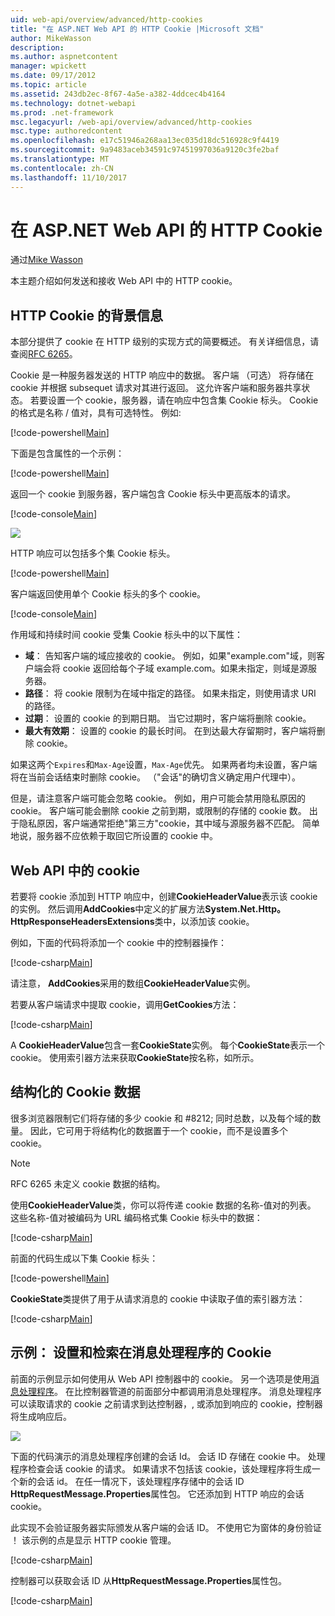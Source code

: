 ```yaml
---
uid: web-api/overview/advanced/http-cookies
title: "在 ASP.NET Web API 的 HTTP Cookie |Microsoft 文档"
author: MikeWasson
description: 
ms.author: aspnetcontent
manager: wpickett
ms.date: 09/17/2012
ms.topic: article
ms.assetid: 243db2ec-8f67-4a5e-a382-4ddcec4b4164
ms.technology: dotnet-webapi
ms.prod: .net-framework
msc.legacyurl: /web-api/overview/advanced/http-cookies
msc.type: authoredcontent
ms.openlocfilehash: e17c51946a268aa13ec035d18dc516928c9f4419
ms.sourcegitcommit: 9a9483aceb34591c97451997036a9120c3fe2baf
ms.translationtype: MT
ms.contentlocale: zh-CN
ms.lasthandoff: 11/10/2017
---
```

<a name="http-cookies-in-aspnet-web-api"></a>在 ASP.NET Web API 的 HTTP Cookie
====================
通过[Mike Wasson](https://github.com/MikeWasson)

本主题介绍如何发送和接收 Web API 中的 HTTP cookie。

## <a name="background-on-http-cookies"></a>HTTP Cookie 的背景信息

本部分提供了 cookie 在 HTTP 级别的实现方式的简要概述。 有关详细信息，请查阅[RFC 6265](http://tools.ietf.org/html/rfc6265)。

Cookie 是一种服务器发送的 HTTP 响应中的数据。 客户端 （可选） 将存储在 cookie 并根据 subsequet 请求对其进行返回。 这允许客户端和服务器共享状态。 若要设置一个 cookie，服务器，请在响应中包含集 Cookie 标头。 Cookie 的格式是名称 / 值对，具有可选特性。 例如: 

[!code-powershell[Main](http-cookies/samples/sample1.ps1)]

下面是包含属性的一个示例：

[!code-powershell[Main](http-cookies/samples/sample2.ps1)]

返回一个 cookie 到服务器，客户端包含 Cookie 标头中更高版本的请求。

[!code-console[Main](http-cookies/samples/sample3.cmd)]

![](http-cookies/_static/image1.png)

HTTP 响应可以包括多个集 Cookie 标头。

[!code-powershell[Main](http-cookies/samples/sample4.ps1)]

客户端返回使用单个 Cookie 标头的多个 cookie。

[!code-console[Main](http-cookies/samples/sample5.cmd)]

作用域和持续时间 cookie 受集 Cookie 标头中的以下属性：

- **域**： 告知客户端的域应接收的 cookie。 例如，如果"example.com"域，则客户端会将 cookie 返回给每个子域 example.com。如果未指定，则域是源服务器。
- **路径**： 将 cookie 限制为在域中指定的路径。 如果未指定，则使用请求 URI 的路径。
- **过期**： 设置的 cookie 的到期日期。 当它过期时，客户端将删除 cookie。
- **最大有效期**： 设置的 cookie 的最长时间。 在到达最大存留期时，客户端将删除 cookie。

如果这两个`Expires`和`Max-Age`设置，`Max-Age`优先。 如果两者均未设置，客户端将在当前会话结束时删除 cookie。 （"会话"的确切含义确定用户代理中）。

但是，请注意客户端可能会忽略 cookie。 例如，用户可能会禁用隐私原因的 cookie。 客户端可能会删除 cookie 之前到期，或限制的存储的 cookie 数。 出于隐私原因，客户端通常拒绝"第三方"cookie，其中域与源服务器不匹配。 简单地说，服务器不应依赖于取回它所设置的 cookie 中。

## <a name="cookies-in-web-api"></a>Web API 中的 cookie

若要将 cookie 添加到 HTTP 响应中，创建**CookieHeaderValue**表示该 cookie 的实例。 然后调用**AddCookies**中定义的扩展方法**System.Net.Http。HttpResponseHeadersExtensions**类中，以添加该 cookie。

例如，下面的代码将添加一个 cookie 中的控制器操作：

[!code-csharp[Main](http-cookies/samples/sample6.cs)]

请注意， **AddCookies**采用的数组**CookieHeaderValue**实例。

若要从客户端请求中提取 cookie，调用**GetCookies**方法：

[!code-csharp[Main](http-cookies/samples/sample7.cs)]

A **CookieHeaderValue**包含一套**CookieState**实例。 每个**CookieState**表示一个 cookie。 使用索引器方法来获取**CookieState**按名称，如所示。

## <a name="structured-cookie-data"></a>结构化的 Cookie 数据

很多浏览器限制它们将存储的多少 cookie 和 #8212; 同时总数，以及每个域的数量。 因此，它可用于将结构化的数据置于一个 cookie，而不是设置多个 cookie。

> [!NOTE]
> RFC 6265 未定义 cookie 数据的结构。


使用**CookieHeaderValue**类，你可以将传递 cookie 数据的名称-值对的列表。 这些名称-值对被编码为 URL 编码格式集 Cookie 标头中的数据：

[!code-csharp[Main](http-cookies/samples/sample8.cs)]

前面的代码生成以下集 Cookie 标头：

[!code-powershell[Main](http-cookies/samples/sample9.ps1)]

**CookieState**类提供了用于从请求消息的 cookie 中读取子值的索引器方法：

[!code-csharp[Main](http-cookies/samples/sample10.cs)]

## <a name="example-set-and-retrieve-cookies-in-a-message-handler"></a>示例： 设置和检索在消息处理程序的 Cookie

前面的示例显示如何使用从 Web API 控制器中的 cookie。 另一个选项是使用[消息处理程序](http-message-handlers.md)。 在比控制器管道的前面部分中都调用消息处理程序。 消息处理程序可以读取请求的 cookie 之前请求到达控制器，, 或添加到响应的 cookie，控制器将生成响应后。

![](http-cookies/_static/image2.png)

下面的代码演示的消息处理程序创建的会话 Id。 会话 ID 存储在 cookie 中。 处理程序检查会话 cookie 的请求。 如果请求不包括该 cookie，该处理程序将生成一个新的会话 id。 在任一情况下，该处理程序存储中的会话 ID **HttpRequestMessage.Properties**属性包。 它还添加到 HTTP 响应的会话 cookie。

此实现不会验证服务器实际颁发从客户端的会话 ID。 不使用它为窗体的身份验证 ！ 该示例的点是显示 HTTP cookie 管理。

[!code-csharp[Main](http-cookies/samples/sample11.cs)]

控制器可以获取会话 ID 从**HttpRequestMessage.Properties**属性包。

[!code-csharp[Main](http-cookies/samples/sample12.cs)]
